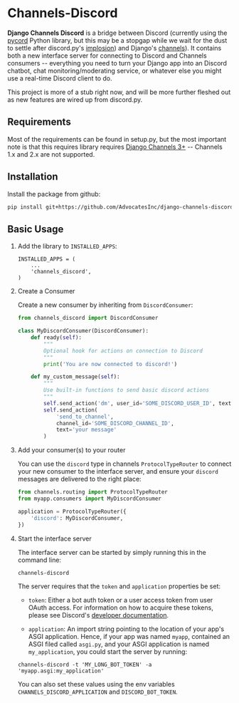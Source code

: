 # Channels-Discord

**Django Channels Discord** is a bridge between Discord (currently using the [pycord](https://github.com/Pycord-Development/pycord) Python library, but this may be a stopgap while we wait for the dust to settle after discord.py's [implosion](https://gist.github.com/Rapptz/4a2f62751b9600a31a0d3c78100287f1)) and Django's [channels](https://github.com/django/channels)).  It contains both a new interface server for connecting to Discord and Channels consumers -- everything you need to turn your Django app into an Discord chatbot, chat monitoring/moderating service, or whatever else you might use a real-time Discord client to do.

This project is more of a stub right now, and will be more further fleshed out as new features are wired up from discord.py.

## Requirements

Most of the requirements can be found in setup.py, but the most important note is that this requires library requires [Django Channels 3+](https://channels.readthedocs.io/en/latest/) -- Channels 1.x and 2.x are not supported.

## Installation

Install the package from github:

```bash
pip install git+https://github.com/AdvocatesInc/django-channels-discord.git@0.1
```

## Basic Usage

1. Add the library to `INSTALLED_APPS`:

    ```
    INSTALLED_APPS = (
        ...
        'channels_discord',
    )
    ```

2. Create a Consumer

    Create a new consumer by inheriting from `DiscordConsumer`:

    ```python
    from channels_discord import DiscordConsumer

    class MyDiscordConsumer(DiscordConsumer):
        def ready(self):
            """
            Optional hook for actions on connection to Discord
            """
            print('You are now connected to discord!')

        def my_custom_message(self):
            """
            Use built-in functions to send basic discord actions
            """
            self.send_action('dm', user_id='SOME_DISCORD_USER_ID', text='your message')
            self.send_action(
                'send_to_channel',
                channel_id='SOME_DISCORD_CHANNEL_ID',
                text='your message'
            )
    ```

3. Add your consumer(s) to your router

    You can use the `discord` type in channels `ProtocolTypeRouter` to connect your new consumer to the interface server, and ensure your `discord` messages are delivered to the right place:

    ```python
    from channels.routing import ProtocolTypeRouter
    from myapp.consumers import MyDiscordConsumer

    application = ProtocolTypeRouter({
        'discord': MyDiscordConsumer,
    })
    ```

4. Start the interface server

    The interface server can be started by simply running this in the command line:

    ```bash
    channels-discord
    ```

    The server requires that the `token` and `application` properties be set:

    - `token`: Either a bot auth token or a user access token from user OAuth access. For information on how to acquire these tokens, please see Discord's [developer documentation](https://discordapp.com/developers/docs/topics/oauth2).

    - `application`: An import string pointing to the location of your app's ASGI application. Hence, if your app was named `myapp`, contained an ASGI filed called `asgi.py`, and your ASGI application is named `my_application`, you could start the server by running:

    ```
    channels-discord -t 'MY_LONG_BOT_TOKEN' -a 'myapp.asgi:my_application'
    ```

    You can also set these values using the env variables `CHANNELS_DISCORD_APPLICATION` and `DISCORD_BOT_TOKEN`.
